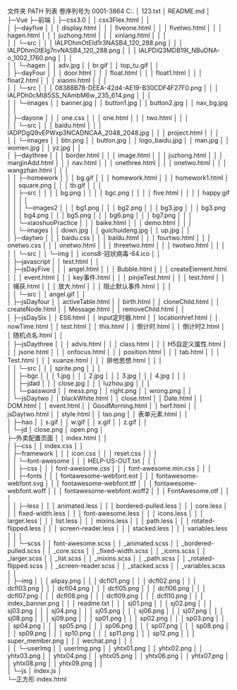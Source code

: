 文件夹 PATH 列表
卷序列号为 0001-3864
C:.
│  123.txt
│  README.md
│  
├─Vue
├─前端
│  ├─css3.0
│  │      css3Flex.html
│  │      
│  ├─dayfive
│  │  │  display.html
│  │  │  fiveone.html
│  │  │  fivetwo.html
│  │  │  hagen.html
│  │  │  juzhong.html
│  │  │  xinlang.html
│  │  │  
│  │  └─src
│  │      │  lALPDhmOtEId1r3NASB4_120_288.png
│  │      │  lALPDhmOtEIg7nvNASB4_120_288.png
│  │      │  lALPDiQ3MDB19I_NBuDNA-o_1002_1760.png
│  │      │  
│  │      └─hagen
│  │              adv.jpg
│  │              br.gif
│  │              top_tu.gif
│  │              
│  ├─dayFour
│  │  │  door.html
│  │  │  float.html
│  │  │  float1.html
│  │  │  float2.html
│  │  │  xiaomi.html
│  │  │  
│  │  └─src
│  │      │  08388B78-DEEA-42d4-AE19-B30CDF4F27F0.png
│  │      │  lALPDh0cMt85SS_NAmbM6w_235_614.png
│  │      │  
│  │      └─images
│  │              banner.jpg
│  │              button1.jpg
│  │              button2.jpg
│  │              nav_bg.jpg
│  │              
│  ├─dayone
│  │  │  one.css
│  │  │  one.html
│  │  │  two.html
│  │  │  
│  │  └─src
│  │      │  baidu.html
│  │      │  lADPDgQ9vEPWxp3NCADNCAA_2048_2048.jpg
│  │      │  project.html
│  │      │  
│  │      └─images
│  │              btn.png
│  │              button.jpg
│  │              logo_baidu.jpg
│  │              man.jpg
│  │              women.jpg
│  │              yz.jpg
│  │              
│  ├─daythree
│  │  │  border.html
│  │  │  image.html
│  │  │  juzhong.html
│  │  │  marginAdd.html
│  │  │  nav.html
│  │  │  onethree.html
│  │  │  onetwo.html
│  │  │  wangzhan.html
│  │  │  
│  │  ├─homework
│  │  │      bg.gif
│  │  │      homework.html
│  │  │      homework1.html
│  │  │      square.png
│  │  │      tb.gif
│  │  │      
│  │  ├─src
│  │  │  │  bg.png
│  │  │  │  bgc.png
│  │  │  │  five.html
│  │  │  │  happy.gif
│  │  │  │  
│  │  │  └─images2
│  │  │          bg1.png
│  │  │          bg2.png
│  │  │          bg3.jpg
│  │  │          bg3.png
│  │  │          bg4.png
│  │  │          bg5.png
│  │  │          bg6.png
│  │  │          bg7.png
│  │  │          
│  │  └─xiaoshuoPractice
│  │      │  baike.html
│  │      │  demo.html
│  │      │  
│  │      └─images
│  │              down.jpg
│  │              guichuideng.jpg
│  │              up.jpg
│  │              
│  ├─daytwo
│  │  │  baidu.css
│  │  │  baidu.html
│  │  │  fourtwo.html
│  │  │  onetwo.css
│  │  │  onetwo.html
│  │  │  threetwo.html
│  │  │  twotwo.html
│  │  │  
│  │  └─src
│  │      └─img
│  │              icons8-冠状病毒-64.ico
│  │              
│  ├─javascript
│  │      test.html
│  │      
│  ├─jsDayFive
│  │  │  angel.html
│  │  │  Bubble.html
│  │  │  createElement.html
│  │  │  event.html
│  │  │  key事件.html
│  │  │  pinjieTest.html
│  │  │  test.html
│  │  │  捕获.html
│  │  │  放大.html
│  │  │  阻止默认事件.html
│  │  │  
│  │  └─src
│  │          angel.gif
│  │          
│  ├─jsDayfour
│  │      activeTable.html
│  │      birth.html
│  │      cloneChild.html
│  │      createNode.html
│  │      Message.html
│  │      removeChild.html
│  │      
│  ├─jsDaySix
│  │      ES6.html
│  │      input定时器.html
│  │      locationhref.html
│  │      nowTime.html
│  │      test.html
│  │      this.html
│  │      倒计时.html
│  │      倒计时2.html
│  │      随机点名.html
│  │      
│  ├─jsDaythree
│  │  │  advis.html
│  │  │  class.html
│  │  │  H5自定义属性.html
│  │  │  jsone.html
│  │  │  onfocus.html
│  │  │  position.html
│  │  │  tab.html
│  │  │  Test.html
│  │  │  xuanze.html
│  │  │  排他思想.html
│  │  │  
│  │  └─src
│  │      │  sprite.png
│  │      │  
│  │      ├─bgc
│  │      │      1.jpg
│  │      │      2.jpg
│  │      │      3.jpg
│  │      │      4.jpg
│  │      │      
│  │      ├─jdad
│  │      │      close.jpg
│  │      │      luzhou.jpg
│  │      │      
│  │      └─password
│  │              mess.png
│  │              right.png
│  │              wrong.png
│  │              
│  └─jsDaytwo
│      │  blackWhite.html
│      │  close.html
│      │  Date.html
│      │  DOM.html
│      │  event.html
│      │  GoodMorning.html
│      │  herf.html
│      │  jsDaytwo.html
│      │  style.html
│      │  tao.png
│      │  表单元素.html
│      │  
│      ├─hao
│      │      s.gif
│      │      w.gif
│      │      x.gif
│      │      z.gif
│      │      
│      └─jd
│              close.png
│              open.png
│              
├─外卖配置页面
│  │  index.html
│  │  
│  ├─css
│  │      index.css
│  │      
│  ├─framework
│  │  │  icon.css
│  │  │  reset.css
│  │  │  
│  │  └─font-awesome
│  │      │  HELP-US-OUT.txt
│  │      │  
│  │      ├─css
│  │      │      font-awesome.css
│  │      │      font-awesome.min.css
│  │      │      
│  │      ├─fonts
│  │      │      fontawesome-webfont.eot
│  │      │      fontawesome-webfont.svg
│  │      │      fontawesome-webfont.ttf
│  │      │      fontawesome-webfont.woff
│  │      │      fontawesome-webfont.woff2
│  │      │      FontAwesome.otf
│  │      │      
│  │      ├─less
│  │      │      animated.less
│  │      │      bordered-pulled.less
│  │      │      core.less
│  │      │      fixed-width.less
│  │      │      font-awesome.less
│  │      │      icons.less
│  │      │      larger.less
│  │      │      list.less
│  │      │      mixins.less
│  │      │      path.less
│  │      │      rotated-flipped.less
│  │      │      screen-reader.less
│  │      │      stacked.less
│  │      │      variables.less
│  │      │      
│  │      └─scss
│  │              font-awesome.scss
│  │              _animated.scss
│  │              _bordered-pulled.scss
│  │              _core.scss
│  │              _fixed-width.scss
│  │              _icons.scss
│  │              _larger.scss
│  │              _list.scss
│  │              _mixins.scss
│  │              _path.scss
│  │              _rotated-flipped.scss
│  │              _screen-reader.scss
│  │              _stacked.scss
│  │              _variables.scss
│  │              
│  ├─img
│  │  │  alipay.png
│  │  │  dcfl01.png
│  │  │  dcfl02.png
│  │  │  dcfl03.png
│  │  │  dcfl04.png
│  │  │  dcfl05.png
│  │  │  dcfl06.png
│  │  │  dcfl07.png
│  │  │  dcfl08.png
│  │  │  dcfl09.png
│  │  │  dcfl10.png
│  │  │  index_banner.png
│  │  │  readme.txt
│  │  │  sj01.png
│  │  │  sj02.png
│  │  │  sj03.png
│  │  │  sj04.png
│  │  │  sj05.png
│  │  │  sj06.png
│  │  │  sj07.png
│  │  │  sj08.png
│  │  │  sj09.png
│  │  │  sp01.png
│  │  │  sp02.png
│  │  │  sp03.png
│  │  │  sp04.png
│  │  │  sp05.png
│  │  │  sp06.png
│  │  │  sp07.png
│  │  │  sp08.png
│  │  │  sp09.png
│  │  │  sp10.png
│  │  │  sp11.png
│  │  │  sp12.png
│  │  │  super_member.png
│  │  │  wechat.png
│  │  │  
│  │  └─userImg
│  │          userImg.png
│  │          yhtx01.png
│  │          yhtx02.png
│  │          yhtx03.png
│  │          yhtx04.png
│  │          yhtx05.png
│  │          yhtx06.png
│  │          yhtx07.png
│  │          yhtx08.png
│  │          yhtx09.png
│  │          
│  └─js
│          index.js
│          
└─正方形
        index.html
        
